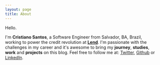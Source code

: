 ```yaml
---
layout: page
title: About
---
```


Hello.

I'm **Cristiano Santos**, a Software Engineer from Salvador,
BA, Brazil, working to power the credit revolution at **[Lend](https://lend.tech)**.
I'm passionate with the challenges in my career and
it's awesome to bring my **journey**, **studies**, **work** and **projects** on
this blog. Feel free to follow me at: [Twitter](https://twitter.com/cristianossd1),
[Github](https://github.com/cristianossd) or [LinkedIn](https://linkedin.com/in/cristianossd).
